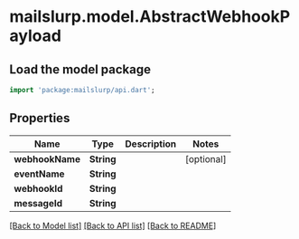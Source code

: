 # mailslurp.model.AbstractWebhookPayload

## Load the model package
```dart
import 'package:mailslurp/api.dart';
```

## Properties
Name | Type | Description | Notes
------------ | ------------- | ------------- | -------------
**webhookName** | **String** |  | [optional] 
**eventName** | **String** |  | 
**webhookId** | **String** |  | 
**messageId** | **String** |  | 

[[Back to Model list]](../README#documentation-for-models) [[Back to API list]](../README#documentation-for-api-endpoints) [[Back to README]](../README)


